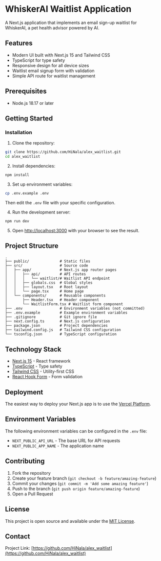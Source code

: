 # WhiskerAI Waitlist Application

A Next.js application that implements an email sign-up waitlist for WhiskerAI, a pet health advisor powered by AI.

## Features

- Modern UI built with Next.js 15 and Tailwind CSS
- TypeScript for type safety
- Responsive design for all device sizes
- Waitlist email signup form with validation
- Simple API route for waitlist management

## Prerequisites

- Node.js 18.17 or later

## Getting Started

### Installation

1. Clone the repository:

```bash
git clone https://github.com/HiNala/alex_waitlist.git
cd alex_waitlist
```

2. Install dependencies:

```bash
npm install
```

3. Set up environment variables:

```bash
cp .env.example .env
```

Then edit the `.env` file with your specific configuration.

4. Run the development server:

```bash
npm run dev
```

5. Open [http://localhost:3000](http://localhost:3000) with your browser to see the result.

## Project Structure

```
.
├── public/              # Static files
├── src/                 # Source code
│   ├── app/             # Next.js app router pages
│   │   ├── api/         # API routes
│   │   │   └── waitlist/# Waitlist API endpoint
│   │   ├── globals.css  # Global styles
│   │   ├── layout.tsx   # Root layout
│   │   └── page.tsx     # Home page
│   └── components/      # Reusable components
│       ├── Header.tsx   # Header component
│       └── WaitlistForm.tsx # Waitlist form component
├── .env                 # Environment variables (not committed)
├── .env.example         # Example environment variables
├── .gitignore           # Git ignore file
├── next.config.ts       # Next.js configuration
├── package.json         # Project dependencies
├── tailwind.config.js   # Tailwind CSS configuration
└── tsconfig.json        # TypeScript configuration
```

## Technology Stack

- [Next.js 15](https://nextjs.org/) - React framework
- [TypeScript](https://www.typescriptlang.org/) - Type safety
- [Tailwind CSS](https://tailwindcss.com/) - Utility-first CSS
- [React Hook Form](https://react-hook-form.com/) - Form validation

## Deployment

The easiest way to deploy your Next.js app is to use the [Vercel Platform](https://vercel.com/new).

## Environment Variables

The following environment variables can be configured in the `.env` file:

- `NEXT_PUBLIC_API_URL` - The base URL for API requests
- `NEXT_PUBLIC_APP_NAME` - The application name

## Contributing

1. Fork the repository
2. Create your feature branch (`git checkout -b feature/amazing-feature`)
3. Commit your changes (`git commit -m 'Add some amazing feature'`)
4. Push to the branch (`git push origin feature/amazing-feature`)
5. Open a Pull Request

## License

This project is open source and available under the [MIT License](LICENSE).

## Contact

Project Link: [https://github.com/HiNala/alex_waitlist](https://github.com/HiNala/alex_waitlist)
